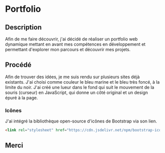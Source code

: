 # Portfolio

## Description
Afin de me faire découvrir, j'ai décidé de réaliser un portfolio web dynamique mettant en avant mes compétences en développement et permettant d'explorer mon parcours et découvrir mes projets.

## Procédé
Afin de trouver des idées, je me suis rendu sur plusieurs sites déjà existants. J'ai choisi comme couleur le bleu marine et le bleu très foncé, à la limite du noir.
J'ai créé une lueur dans le fond qui suit le mouvement de la souris (curseur) en JavaScript, qui donne un côté original et un design épuré à la page.




### Icônes
J'ai intégré la bibliothèque open-source d'icônes de Bootstrap via son lien.
```html
<link rel="stylesheet" href="https://cdn.jsdelivr.net/npm/bootstrap-icons@1.11.3/font/bootstrap-icons.min.css">
```

## Merci
